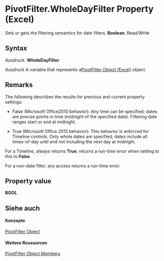 
# PivotFilter.WholeDayFilter Property (Excel)

Sets or gets the filtering semantics for date filters.  **Boolean**. Read/Write


## Syntax

 _Ausdruck_. **WholeDayFilter**

 _Ausdruck_ A variable that represents a[PivotFilter Object (Excel)](70c27dc9-2c19-47d2-307b-808507039d94.md) object.


## Remarks

The following describes the results for previous and current property settings: 


- False (Microsoft Office2010 behavior): Any time can be specified; dates are precise points in time (midnight of the specified date). Filtering date ranges start or end at midnight.
    
- True (Microsoft Office 2013 behavior): This behavior is enforced for Timeline controls. Only whole dates are specified; dates include all times-of-day until and not including the next day at midnight.
    
For a Timeline, always returns  **True**; returns a run-time error when setting to this to **False**.

For a non-date filter, any access returns a run-time error.


## Property value

 **BOOL**


## Siehe auch


#### Konzepte


[PivotFilter Object](70c27dc9-2c19-47d2-307b-808507039d94.md)
#### Weitere Ressourcen


[PivotFilter Object Members](http://msdn.microsoft.com/library/a1be2481-9d14-cc49-8a1b-187048f0d179%28Office.15%29.aspx)